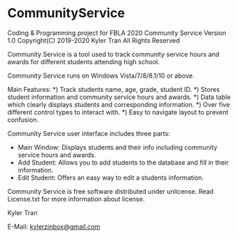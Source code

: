 # CommunityService

Coding &amp; Programming project for FBLA 2020
              Community Service Version 1.0
            Copyright(C) 2019-2020 Kyler Tran
                   All Rights Reserved

Community Service is a tool used to track community service hours and
awards for different students attending high school.

Community Service runs on Windows Vista/7/8/8.1/10 or above.

Main Features:
*) Track students name, age, grade, student ID.
*) Stores student information and community service hours
and awards.
*) Data table which clearly displays students and corresponding information.
*) Over five different control types to interact with.
*) Easy to navigate layout to prevent confusion.

Community Service user interface includes three parts:
* Main Window: Displays students and their info including community service 
hours and awards.
* Add Student: Allows you to add students to the database and
fill in their information.
* Edit Student: Offers an easy way to edit a students information.

Community Service is free software distributed under unlicense. Read
License.txt for more information about license.

Kyler Tran

E-Mail: kylerzinbox@gmail.com
